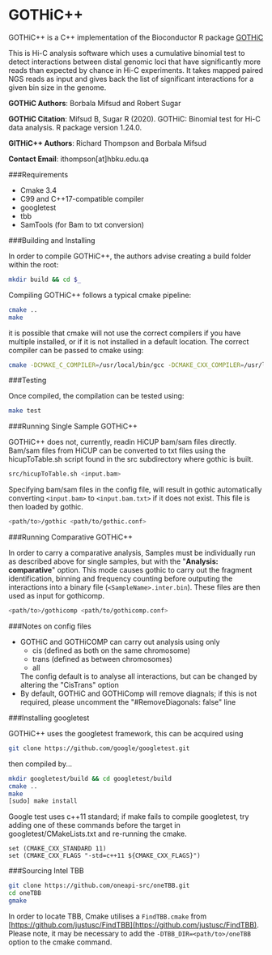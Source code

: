 # GOTHiC++

GOTHiC++ is a C++ implementation of the Bioconductor R package [GOTHiC](https://doi.org/doi:10.18129/B9.bioc.GOTHiC "GOTHiC on Bioconductor")

This is Hi-C analysis software which uses a cumulative binomial test to detect interactions between distal genomic loci that have significantly more reads than expected by chance in Hi-C experiments. It takes mapped paired NGS reads as input and gives back the list of significant interactions for a given bin size in the genome.

**GOTHiC Authors**: Borbala Mifsud and Robert Sugar

**GOTHiC Citation**: Mifsud B, Sugar R (2020). GOTHiC: Binomial test for Hi-C data analysis. R package version 1.24.0.

**GITHiC++ Authors**: Richard Thompson and Borbala Mifsud

**Contact Email**: ithompson[at]hbku.edu.qa

###Requirements
+ Cmake 3.4
+ C99 and C++17-compatible compiler
+ googletest
+ tbb
+ SamTools (for Bam to txt conversion)

###Building and Installing

In order to compile GOTHiC++, the authors advise creating a build folder within the root:

```bash
mkdir build && cd $_
```

Compiling GOTHiC++ follows a typical cmake pipeline:

```bash
cmake ..
make
```

it is possible that cmake will not use the correct compilers if you have multiple installed, or if it is not installed in a default location. The correct compiler can be passed to cmake using:

```bash
cmake -DCMAKE_C_COMPILER=/usr/local/bin/gcc -DCMAKE_CXX_COMPILER=/usr/local/bin/g++ ..
```

###Testing

Once compiled, the compilation can be tested using:

```bash
make test
```

###Running Single Sample GOTHiC++

GOTHiC++ does not, currently, readin HiCUP bam/sam files directly. Bam/sam files from HiCUP can be converted to txt files using the hicupToTable.sh script found in the src subdirectory where gothic is built.

```bash
src/hicupToTable.sh <input.bam>
```
Specifying bam/sam files in the config file, will result in gothic automatically converting `<input.bam>` to `<input.bam.txt>` if it does not exist. This file is then loaded by gothic.

```bash
<path/to>/gothic <path/to/gothic.conf>
```

###Running Comparative GOTHiC++

In order to carry a comparative analysis, Samples must be individually run as described above for single samples, but with the "**Analysis: comparative**" option. This mode causes gothic to carry out the fragment identification, binning and frequency counting before outputing the interactions into a binary file (`<SampleName>.inter.bin`). These files are then used as input for gothicomp.

```bash
<path/to>/gothicomp <path/to/gothicomp.conf>
```

###Notes on config files

<ul>
<li>GOTHiC and GOTHiCOMP can carry out analysis using only 
	<ul>
	<li> cis (defined as both on the same chromosome)</li> 
  <li>trans (defined as between chromosomes)</li>
  <li>all</li>
  </ul> 
The config default is to analyse all interactions, but can be changed by altering the "CisTrans" option
</li>

<li>By default, GOTHiC and GOTHiComp will remove diagnals; if this is not required, please uncomment the "#RemoveDiagonals: false" line</li>
</ul>

###Installing googletest

GOTHiC++ uses the googletest framework, this can be acquired using

```bash
git clone https://github.com/google/googletest.git
```
then compiled by... 

```bash
mkdir googletest/build && cd googletest/build
cmake ..
make
[sudo] make install
```

Google test uses c++11 standard; if make fails to compile googletest, try adding one of these commands before the target in googletest/CMakeLists.txt and re-running the cmake.

```
set (CMAKE_CXX_STANDARD 11)
set (CMAKE_CXX_FLAGS "-std=c++11 ${CMAKE_CXX_FLAGS}")
```
###Sourcing Intel TBB

```bash
git clone https://github.com/oneapi-src/oneTBB.git
cd oneTBB
gmake
```

In order to locate TBB, Cmake utilises a `FindTBB.cmake` from [https://github.com/justusc/FindTBB](https://github.com/justusc/FindTBB).
Please note, it may be necessary to add the `-DTBB_DIR=<path/to>/oneTBB` option to the cmake command.

 